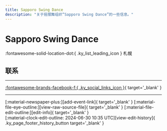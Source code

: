 ```yaml
---
title: Sapporo Swing Dance
description: "关于摇摆舞组织“Sapporo Swing Dance”的一些信息。"
---
```


# Sapporo Swing Dance

:fontawesome-solid-location-dot:{ .ky_list_leading_icon } 札幌  


## 联系


---

 [:fontawesome-brands-facebook-f:{ .ky_social_links_icon }](https://www.facebook.com/groups/526952834137670){ target='_blank' }

---

<div class="ky_page_footer" markdown>
<div class="ky_page_footer_trailing" markdown="span">
[:material-newspaper-plus:][add-event-link]{ target='_blank' }
[:material-file-eye-outline:][view-raw-source-file]{ target='_blank' }
[:material-file-edit-outline:][edit-info]{ target='_blank' }
</div>
<div class="ky_page_footer_leading" markdown="span">
[:material-clock-edit-outline: 2024-06-30 10:35 UTC][view-edit-history]{ .ky_page_footer_history_button target='_blank' }
</div>
</div>

[add-event-link]: https://github.com/swingdance/events/issues/new?assignees=&labels=add+event&projects=&template=02-add_entity.yml&title=%5Bjp%5D%20%3CName%3E&region=jp&province=Sapporo&city=Sapporo&org_id=sapporo-swing-dance "添加活动"
[view-raw-source-file]: https://github.com/swingdance/orgs/blob/main/jp/sapporo-swing-dance.json "查看原始源文件"
[edit-info]: https://github.com/swingdance/orgs/issues/new?assignees=&labels=update+org&projects=&template=03-update_entity.yml&title=%5Bjp%5D%20Sapporo%20Swing%20Dance&region=jp&id=sapporo-swing-dance&name=Sapporo%20Swing%20Dance "编辑信息"

[view-edit-history]: https://github.com/swingdance/orgs/commits/main/jp/sapporo-swing-dance.json "查看编辑历史"
